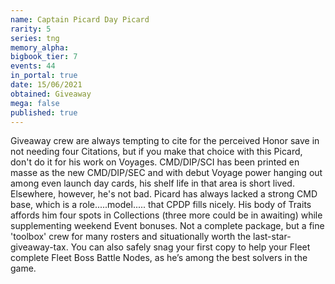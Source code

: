 ```yaml
---
name: Captain Picard Day Picard
rarity: 5
series: tng
memory_alpha:
bigbook_tier: 7
events: 44
in_portal: true
date: 15/06/2021
obtained: Giveaway
mega: false
published: true
---
```


Giveaway crew are always tempting to cite for the perceived Honor save in not needing four Citations, but if you make that choice with this Picard, don't do it for his work on Voyages. CMD/DIP/SCI has been printed en masse as the new CMD/DIP/SEC and with debut Voyage power hanging out among even launch day cards, his shelf life in that area is short lived. Elsewhere, however, he's not bad. Picard has always lacked a strong CMD base, which is a role.....model..... that CPDP fills nicely. His body of Traits affords him four spots in Collections (three more could be in awaiting) while supplementing weekend Event bonuses. Not a complete package, but a fine 'toolbox' crew for many rosters and situationally worth the last-star-giveaway-tax. You can also safely snag your first copy to help your Fleet complete Fleet Boss Battle Nodes, as he’s among the best solvers in the game.
